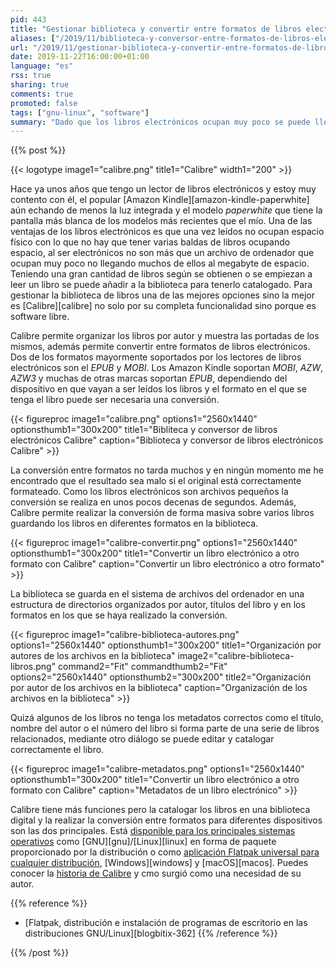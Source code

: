 ```yaml
---
pid: 443
title: "Gestionar biblioteca y convertir entre formatos de libros electrónicos con Calibre"
aliases: ["/2019/11/biblioteca-y-conversor-entre-formatos-de-libros-electronicos-con-calibre/"]
url: "/2019/11/gestionar-biblioteca-y-convertir-entre-formatos-de-libros-electronicos-con-calibre/"
date: 2019-11-22T16:00:00+01:00
language: "es"
rss: true
sharing: true
comments: true
promoted: false
tags: ["gnu-linux", "software"]
summary: "Dado que los libros electrónicos ocupan muy poco se puede llegar a tener una biblioteca grande de libros que necesitan de una herramienta para ser catalogados y para realizar conversión entre formatos si es necesario para uno de entre los que soporte el dispositivo de libros electrónicos. Calibre es una aplicación que ofrece estas dos principales funciones."
---
```


{{% post %}}


{{< logotype image1="calibre.png" title1="Calibre" width1="200" >}}

Hace ya unos años que tengo un lector de libros electrónicos y estoy muy contento con él, el popular [Amazon Kindle][amazon-kindle-paperwhite] aún echando de menos la luz integrada y el modelo _paperwhite_ que tiene la pantalla más blanca de los modelos más recientes que el mío. Una de las ventajas de los libros electrónicos es que una vez leídos no ocupan espacio físico con lo que no hay que tener varias baldas de libros ocupando espacio, al ser electrónicos no son más que un archivo de ordenador que ocupan muy poco no llegando muchos de ellos al megabyte de espacio. Teniendo una gran cantidad de libros según se obtienen o se empiezan a leer un libro se puede añadir a la biblioteca para tenerlo catalogado. Para gestionar la biblioteca de libros una de las mejores opciones sino la mejor es [Calibre][calibre] no solo por su completa funcionalidad sino porque es software libre.

Calibre permite organizar los libros por autor y muestra las portadas de los mismos, además permite convertir entre formatos de libros electrónicos. Dos de los formatos mayormente soportados por los lectores de libros electrónicos son el _EPUB_ y _MOBI_. Los Amazon Kindle soportan _MOBI_, _AZW_, _AZW3_ y muchas de otras marcas soportan _EPUB_, dependiendo del dispositivo en que vayan a ser leídos los libros y el formato en el que se tenga el libro puede ser necesaria una conversión.

<div class="media">
    {{< figureproc
        image1="calibre.png" options1="2560x1440" optionsthumb1="300x200" title1="Bibliteca y conversor de libros electrónicos Calibre"
        caption="Biblioteca y conversor de libros electrónicos Calibre" >}}
</div>

La conversión entre formatos no tarda muchos y en ningún momento me he encontrado que el resultado sea malo si el original está correctamente formateado. Como los libros electrónicos son archivos pequeños la conversión se realiza en unos pocos decenas de segundos. Además, Calibre permite realizar la conversión de forma masiva sobre varios libros guardando los libros en diferentes formatos en la biblioteca.

<div class="media">
    {{< figureproc
        image1="calibre-convertir.png" options1="2560x1440" optionsthumb1="300x200" title1="Convertir un libro electrónico a otro formato con Calibre"
        caption="Convertir un libro electrónico a otro formato" >}}
</div>

La biblioteca se guarda en el sistema de archivos del ordenador en una estructura de directorios organizados por autor, títulos del libro y en los formatos en los que se haya realizado la conversión.

<div class="media">
    {{< figureproc
        image1="calibre-biblioteca-autores.png" options1="2560x1440" optionsthumb1="300x200" title1="Organización por autores de los archivos en la biblioteca"
        image2="calibre-biblioteca-libros.png" command2="Fit" commandthumb2="Fit" options2="2560x1440" optionsthumb2="300x200" title2="Organización por autor de los archivos en la biblioteca"
        caption="Organización de los archivos en la biblioteca" >}}
</div>

Quizá algunos de los libros no tenga los metadatos correctos como el título, nombre del autor o el número del libro si forma parte de una serie de libros relacionados, mediante otro diálogo se puede editar y catalogar correctamente el libro.

<div class="media">
    {{< figureproc
        image1="calibre-metadatos.png" options1="2560x1440" optionsthumb1="300x200" title1="Convertir un libro electrónico a otro formato con Calibre"
        caption="Metadatos de un libro electrónico" >}}
</div>

Calibre tiene más funciones pero la catalogar los libros en una biblioteca digital y la realizar la conversión entre formatos para diferentes dispositivos son las dos principales. Está [disponible para los principales sistemas operativos](https://calibre-ebook.com/download) como [GNU][gnu]/[Linux][linux] en forma de paquete proporcionado por la distribución o como [aplicación Flatpak universal para cualquier distribución](https://flathub.org/apps/details/com.calibre_ebook.calibre), [Windows][windows] y [macOS][macos]. Puedes conocer la [historia de Calibre](https://calibre-ebook.com/about#history) y cmo surgió como una necesidad de su autor.

{{% reference %}}

* [Flatpak, distribución e instalación de programas de escritorio en las distribuciones GNU/Linux][blogbitix-362]
{{% /reference %}}

{{% /post %}}
